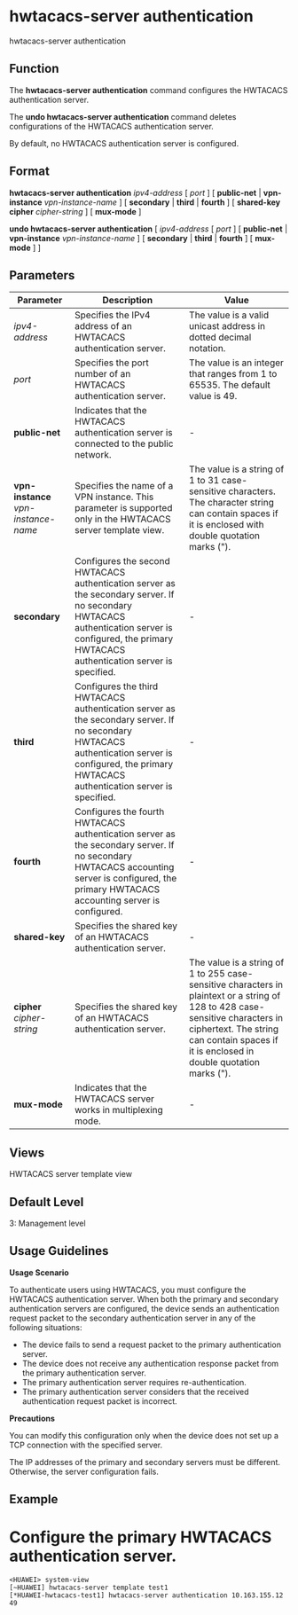 hwtacacs-server authentication
==============================

hwtacacs-server authentication

Function
--------

The **hwtacacs-server authentication** command configures the HWTACACS authentication server.

The **undo hwtacacs-server authentication** command deletes configurations of the HWTACACS authentication server.

By default, no HWTACACS authentication server is configured.



Format
------

**hwtacacs-server authentication** *ipv4-address* [ *port* ] [ **public-net** | **vpn-instance** *vpn-instance-name* ] [ **secondary** | **third** | **fourth** ] [ **shared-key** **cipher** *cipher-string* ] [ **mux-mode** ]

**undo hwtacacs-server authentication** [ *ipv4-address* [ *port* ] [ **public-net** | **vpn-instance** *vpn-instance-name* ] [ **secondary** | **third** | **fourth** ] [ **mux-mode** ] ]



Parameters
----------

| Parameter | Description | Value |
| --- | --- | --- |
| *ipv4-address* | Specifies the IPv4 address of an HWTACACS authentication server. | The value is a valid unicast address in dotted decimal notation. |
| *port* | Specifies the port number of an HWTACACS authentication server. | The value is an integer that ranges from 1 to 65535. The default value is 49. |
| **public-net** | Indicates that the HWTACACS authentication server is connected to the public network. | - |
| **vpn-instance** *vpn-instance-name* | Specifies the name of a VPN instance. This parameter is supported only in the HWTACACS server template view. | The value is a string of 1 to 31 case-sensitive characters. The character string can contain spaces if it is enclosed with double quotation marks ("). |
| **secondary** | Configures the second HWTACACS authentication server as the secondary server. If no secondary HWTACACS authentication server is configured, the primary HWTACACS authentication server is specified. | - |
| **third** | Configures the third HWTACACS authentication server as the secondary server. If no secondary HWTACACS authentication server is configured, the primary HWTACACS authentication server is specified. | - |
| **fourth** | Configures the fourth HWTACACS authentication server as the secondary server. If no secondary HWTACACS accounting server is configured, the primary HWTACACS accounting server is configured. | - |
| **shared-key** | Specifies the shared key of an HWTACACS authentication server. | - |
| **cipher** *cipher-string* | Specifies the shared key of an HWTACACS authentication server. | The value is a string of 1 to 255 case-sensitive characters in plaintext or a string of 128 to 428 case-sensitive characters in ciphertext. The string can contain spaces if it is enclosed in double quotation marks ("). |
| **mux-mode** | Indicates that the HWTACACS server works in multiplexing mode. | - |




Views
-----

HWTACACS server template view



Default Level
-------------

3: Management level



Usage Guidelines
----------------

**Usage Scenario**

To authenticate users using HWTACACS, you must configure the HWTACACS authentication server. When both the primary and secondary authentication servers are configured, the device sends an authentication request packet to the secondary authentication server in any of the following situations:

* The device fails to send a request packet to the primary authentication server.
* The device does not receive any authentication response packet from the primary authentication server.
* The primary authentication server requires re-authentication.
* The primary authentication server considers that the received authentication request packet is incorrect.

**Precautions**

You can modify this configuration only when the device does not set up a TCP connection with the specified server.

The IP addresses of the primary and secondary servers must be different. Otherwise, the server configuration fails.

Example
-------

# Configure the primary HWTACACS authentication server.
```
<HUAWEI> system-view
[~HUAWEI] hwtacacs-server template test1
[*HUAWEI-hwtacacs-test1] hwtacacs-server authentication 10.163.155.12 49

```
